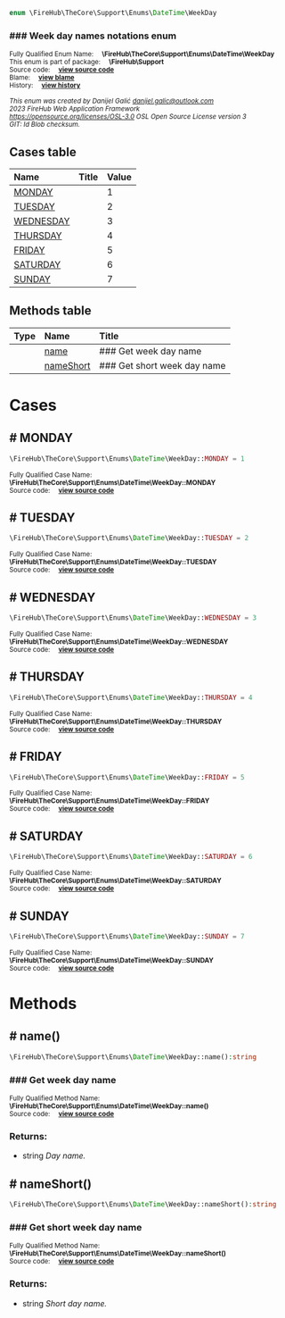 
```php
enum \FireHub\TheCore\Support\Enums\DateTime\WeekDay
```

### ### Week day names notations enum
<sub>Fully Qualified Enum Name:  **\FireHub\TheCore\Support\Enums\DateTime\WeekDay**</sub><br>
<sub>This enum is part of package:  **\FireHub\Support**</sub><br>
<sub>Source code:  **[view source code](https://github.com/The-FireHub-Project/Core/blob/v1.0/src/support/enums/datetime/firehub.WeekDay.php#L25)**</sub><br>
<sub>Blame:  **[view blame](https://github.com/The-FireHub-Project/Core/blame/v1.0/src/support/enums/datetime/firehub.WeekDay.php)**</sub><br>
<sub>History:  **[view history](https://github.com/The-FireHub-Project/Core/commits/v1.0/src/support/enums/datetime/firehub.WeekDay.php)**</sub><br>

<sub>_This enum was created by Danijel Galić <danijel.galic@outlook.com>_</sub><br>
<sub>_2023 FireHub Web Application Framework_</sub><br>
<sub>_<https://opensource.org/licenses/OSL-3.0> OSL Open Source License version 3_</sub><br>
<sub>_GIT: $Id$ Blob checksum._</sub><br>



## Cases table

| Name  | Title | Value |
| :---  | :---  | :---  |
|<a href="#monday">MONDAY</a>||1|
|<a href="#tuesday">TUESDAY</a>||2|
|<a href="#wednesday">WEDNESDAY</a>||3|
|<a href="#thursday">THURSDAY</a>||4|
|<a href="#friday">FRIDAY</a>||5|
|<a href="#saturday">SATURDAY</a>||6|
|<a href="#sunday">SUNDAY</a>||7|


## Methods table

| Type  | Name  | Title |
| :---  | :---  | :---  |
||<a href="#name()">name</a>|### Get week day name|
||<a href="#nameshort()">nameShort</a>|### Get short week day name|


# Cases


<h2><a name="monday"># MONDAY</a></h2>

```php
\FireHub\TheCore\Support\Enums\DateTime\WeekDay::MONDAY = 1
```

<sub>Fully Qualified Case Name:  **\FireHub\TheCore\Support\Enums\DateTime\WeekDay::MONDAY**</sub><br>
<sub>Source code:  **[view source code](https://github.com/The-FireHub-Project/Core/blob/v1.0/src/support/enums/datetime/firehub.WeekDay.php#L27)**</sub><br>


<h2><a name="tuesday"># TUESDAY</a></h2>

```php
\FireHub\TheCore\Support\Enums\DateTime\WeekDay::TUESDAY = 2
```

<sub>Fully Qualified Case Name:  **\FireHub\TheCore\Support\Enums\DateTime\WeekDay::TUESDAY**</sub><br>
<sub>Source code:  **[view source code](https://github.com/The-FireHub-Project/Core/blob/v1.0/src/support/enums/datetime/firehub.WeekDay.php#L28)**</sub><br>


<h2><a name="wednesday"># WEDNESDAY</a></h2>

```php
\FireHub\TheCore\Support\Enums\DateTime\WeekDay::WEDNESDAY = 3
```

<sub>Fully Qualified Case Name:  **\FireHub\TheCore\Support\Enums\DateTime\WeekDay::WEDNESDAY**</sub><br>
<sub>Source code:  **[view source code](https://github.com/The-FireHub-Project/Core/blob/v1.0/src/support/enums/datetime/firehub.WeekDay.php#L29)**</sub><br>


<h2><a name="thursday"># THURSDAY</a></h2>

```php
\FireHub\TheCore\Support\Enums\DateTime\WeekDay::THURSDAY = 4
```

<sub>Fully Qualified Case Name:  **\FireHub\TheCore\Support\Enums\DateTime\WeekDay::THURSDAY**</sub><br>
<sub>Source code:  **[view source code](https://github.com/The-FireHub-Project/Core/blob/v1.0/src/support/enums/datetime/firehub.WeekDay.php#L30)**</sub><br>


<h2><a name="friday"># FRIDAY</a></h2>

```php
\FireHub\TheCore\Support\Enums\DateTime\WeekDay::FRIDAY = 5
```

<sub>Fully Qualified Case Name:  **\FireHub\TheCore\Support\Enums\DateTime\WeekDay::FRIDAY**</sub><br>
<sub>Source code:  **[view source code](https://github.com/The-FireHub-Project/Core/blob/v1.0/src/support/enums/datetime/firehub.WeekDay.php#L31)**</sub><br>


<h2><a name="saturday"># SATURDAY</a></h2>

```php
\FireHub\TheCore\Support\Enums\DateTime\WeekDay::SATURDAY = 6
```

<sub>Fully Qualified Case Name:  **\FireHub\TheCore\Support\Enums\DateTime\WeekDay::SATURDAY**</sub><br>
<sub>Source code:  **[view source code](https://github.com/The-FireHub-Project/Core/blob/v1.0/src/support/enums/datetime/firehub.WeekDay.php#L32)**</sub><br>


<h2><a name="sunday"># SUNDAY</a></h2>

```php
\FireHub\TheCore\Support\Enums\DateTime\WeekDay::SUNDAY = 7
```

<sub>Fully Qualified Case Name:  **\FireHub\TheCore\Support\Enums\DateTime\WeekDay::SUNDAY**</sub><br>
<sub>Source code:  **[view source code](https://github.com/The-FireHub-Project/Core/blob/v1.0/src/support/enums/datetime/firehub.WeekDay.php#L33)**</sub><br>



# Methods


<h2><a name="name()"># name()</a></h2>

```php
\FireHub\TheCore\Support\Enums\DateTime\WeekDay::name():string
```

### ### Get week day name
<sub>Fully Qualified Method Name:  **\FireHub\TheCore\Support\Enums\DateTime\WeekDay::name()**</sub><br>
<sub>Source code:  **[view source code](https://github.com/The-FireHub-Project/Core/blob/v1.0/src/support/enums/datetime/firehub.WeekDay.php#L44)**</sub><br>


### Returns:

* string _Day name._

<h2><a name="nameshort()"># nameShort()</a></h2>

```php
\FireHub\TheCore\Support\Enums\DateTime\WeekDay::nameShort():string
```

### ### Get short week day name
<sub>Fully Qualified Method Name:  **\FireHub\TheCore\Support\Enums\DateTime\WeekDay::nameShort()**</sub><br>
<sub>Source code:  **[view source code](https://github.com/The-FireHub-Project/Core/blob/v1.0/src/support/enums/datetime/firehub.WeekDay.php#L59)**</sub><br>


### Returns:

* string _Short day name._


